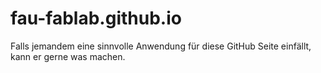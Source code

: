fau-fablab.github.io
====================

Falls jemandem eine sinnvolle Anwendung für diese GitHub Seite einfällt, kann er gerne was machen.

